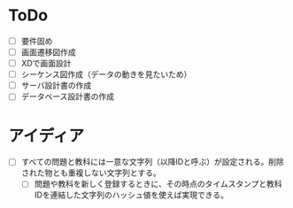 # ToDo
- [ ] 要件固め
- [ ] 画面遷移図作成
- [ ] XDで画面設計
- [ ] シーケンス図作成（データの動きを見たいため）
- [ ] サーバ設計書の作成
- [ ] データベース設計書の作成

# アイディア
- [ ] すべての問題と教科には一意な文字列（以降IDと呼ぶ）が設定される。削除された物とも重複しない文字列とする。
    - [ ] 問題や教科を新しく登録するときに、その時点のタイムスタンプと教科IDを連結した文字列のハッシュ値を使えば実現できる。